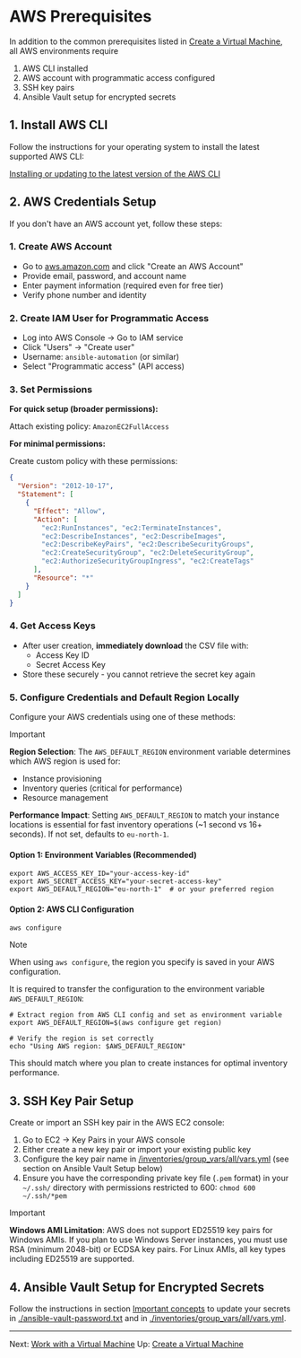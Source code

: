 # AWS Prerequisites

In addition to the common prerequisites listed in [Create a Virtual Machine](./create-vm.md), all AWS environments require

1. AWS CLI installed
2. AWS account with programmatic access configured
3. SSH key pairs
4. Ansible Vault setup for encrypted secrets

## 1. Install AWS CLI

Follow the instructions for your operating system to install the latest supported AWS CLI:

[Installing or updating to the latest version of the AWS CLI](https://docs.aws.amazon.com/cli/latest/userguide/getting-started-install.html)

## 2. AWS Credentials Setup

If you don't have an AWS account yet, follow these steps:

### 1. Create AWS Account

- Go to [aws.amazon.com](https://aws.amazon.com) and click "Create an AWS Account"
- Provide email, password, and account name
- Enter payment information (required even for free tier)
- Verify phone number and identity

### 2. Create IAM User for Programmatic Access

- Log into AWS Console → Go to IAM service
- Click "Users" → "Create user"
- Username: `ansible-automation` (or similar)
- Select "Programmatic access" (API access)

### 3. Set Permissions

**For quick setup (broader permissions):**

Attach existing policy: `AmazonEC2FullAccess`

**For minimal permissions:**

Create custom policy with these permissions:

```json
{
  "Version": "2012-10-17",
  "Statement": [
    {
      "Effect": "Allow",
      "Action": [
        "ec2:RunInstances", "ec2:TerminateInstances",
        "ec2:DescribeInstances", "ec2:DescribeImages",
        "ec2:DescribeKeyPairs", "ec2:DescribeSecurityGroups",
        "ec2:CreateSecurityGroup", "ec2:DeleteSecurityGroup",
        "ec2:AuthorizeSecurityGroupIngress", "ec2:CreateTags"
      ],
      "Resource": "*"
    }
  ]
}
```

### 4. Get Access Keys

- After user creation, **immediately download** the CSV file with:
  - Access Key ID
  - Secret Access Key
- Store these securely - you cannot retrieve the secret key again

### 5. Configure Credentials and Default Region Locally

Configure your AWS credentials using one of these methods:

> [!IMPORTANT]
> **Region Selection**: The `AWS_DEFAULT_REGION` environment variable determines which AWS region is used for:
>
> - Instance provisioning
> - Inventory queries (critical for performance)
> - Resource management
>
> **Performance Impact**: Setting `AWS_DEFAULT_REGION` to match your instance locations is essential for fast inventory operations (~1 second vs 16+ seconds). If not set, defaults to `eu-north-1`.

#### Option 1: Environment Variables (Recommended)

```shell
export AWS_ACCESS_KEY_ID="your-access-key-id"
export AWS_SECRET_ACCESS_KEY="your-secret-access-key"
export AWS_DEFAULT_REGION="eu-north-1"  # or your preferred region
```

#### Option 2: AWS CLI Configuration

```shell
aws configure
```

> [!NOTE]
> When using `aws configure`, the region you specify is saved in your AWS configuration.

It is required to transfer the configuration to the environment variable `AWS_DEFAULT_REGION`:

```shell
# Extract region from AWS CLI config and set as environment variable
export AWS_DEFAULT_REGION=$(aws configure get region)

# Verify the region is set correctly
echo "Using AWS region: $AWS_DEFAULT_REGION"
```

This should match where you plan to create instances for optimal inventory performance.

## 3. SSH Key Pair Setup

Create or import an SSH key pair in the AWS EC2 console:

1. Go to EC2 → Key Pairs in your AWS console
2. Either create a new key pair or import your existing public key
3. Configure the key pair name in [/inventories/group_vars/all/vars.yml](../../inventories/group_vars/all/vars.yml) (see section on Ansible Vault Setup below)
4. Ensure you have the corresponding private key file (`.pem` format) in your `~/.ssh/` directory with permissions restricted to 600: `chmod 600 ~/.ssh/*pem`

> [!IMPORTANT]
> **Windows AMI Limitation**: AWS does not support ED25519 key pairs for Windows AMIs. If you plan to use Windows Server instances, you must use RSA (minimum 2048-bit) or ECDSA key pairs. For Linux AMIs, all key types including ED25519 are supported.

## 4. Ansible Vault Setup for Encrypted Secrets

Follow the instructions in section [Important concepts](./important-concepts.md) to update your secrets in [./ansible-vault-password.txt](./ansible-vault-password.txt) and in [./inventories/group_vars/all/vars.yml](./inventories/group_vars/all/vars.yml).

---

Next: [Work with a Virtual Machine](./work-with-vm.md)
Up: [Create a Virtual Machine](./create-vm.md)
